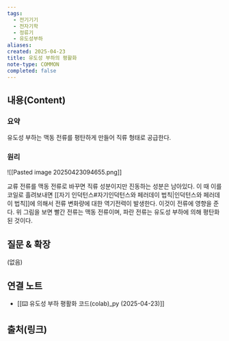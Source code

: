 ```yaml
---
tags:
  - 전기기기
  - 전자기학
  - 정류기
  - 유도성부하
aliases: 
created: 2025-04-23
title: 유도성 부하의 평활화
note-type: COMMON
completed: false
---
```


## 내용(Content)

### 요약

유도성 부하는 맥동 전류를 평탄하게 만들어 직류 형태로 공급한다.

### 원리

![[Pasted image 20250423094655.png]]

교류 전류를 맥동 전류로 바꾸면 직류 성분이지만 진동하는 성분은 남아있다. 이 때 이를 코일로 흘려보내면  [[자기 인덕턴스#자기인덕턴스와 페러데이 법칙|인덕턴스와 페러데이 법칙]]에 의해서 전류 변화량에 대한 역기전력이 발생한다. 이것이 전류에 영향을 준다. 위 그림을 보면 빨간 전류는 맥동 전류이며, 파란 전류는 유도성 부하에 의해 평탄화된 것이다.

## 질문 & 확장

(없음)

## 연결 노트

- [[⌨️ 유도성 부하 평활화 코드(colab)_py (2025-04-23)]]

## 출처(링크)

